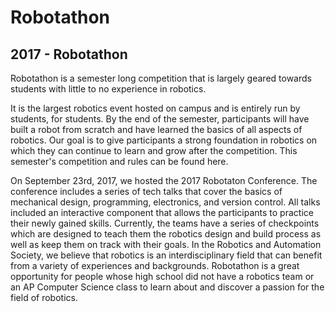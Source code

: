 # Robotathon
## 2017 - Robotathon

Robotathon is a semester long competition that is largely geared towards students with little to no experience in robotics.

It is the largest robotics event hosted on campus and is entirely run by students, for students. By the end of the semester, participants will have built a robot from scratch and have learned the basics of all aspects of robotics. Our goal is to give participants a strong foundation in robotics on which they can continue to learn and grow after the competition. This semester's competition and rules can be found here.

On September 23rd, 2017, we hosted the 2017 Robotaton Conference. The conference includes a series of tech talks that cover the basics of mechanical design, programming, electronics, and version control. All talks included an interactive component that allows the participants to practice their newly gained skills. Currently, the teams have a series of checkpoints which are designed to teach them the robotics design and build process as well as keep them on track with their goals. In the  Robotics and Automation Society, we believe that robotics is an interdisciplinary field that can benefit from a variety of experiences and backgrounds. Robotathon is a great opportunity for people whose high school did not have a robotics team or an AP Computer Science class to learn about and discover a passion for the field of robotics. 

